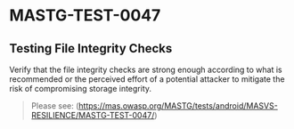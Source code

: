 #  MASTG-TEST-0047

## Testing File Integrity Checks

Verify that the file integrity checks are strong enough according to what is recommended or the perceived effort of a potential attacker to mitigate the risk of compromising storage integrity.


> Please see: (https://mas.owasp.org/MASTG/tests/android/MASVS-RESILIENCE/MASTG-TEST-0047/)